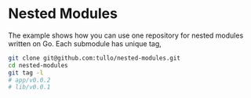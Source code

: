 # Nested Modules

The example shows how you can use one repository for nested modules written on Go. Each submodule has unique tag,

```sh
git clone git@github.com:tullo/nested-modules.git
cd nested-modules
git tag -l
# app/v0.0.2
# lib/v0.0.1
```

